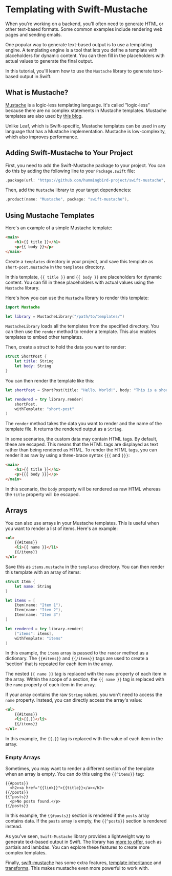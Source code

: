 # Templating with Swift-Mustache

When you're working on a backend, you'll often need to generate HTML or other text-based formats. Some common examples include rendering web pages and sending emails.

One popular way to generate text-based output is to use a templating engine. A templating engine is a tool that lets you define a template with placeholders for dynamic content. You can then fill in the placeholders with actual values to generate the final output.

In this tutorial, you'll learn how to use the ``Mustache`` library to generate text-based output in Swift.

## What is Mustache?

[Mustache](https://mustache.github.io/) is a logic-less templating language. It's called "logic-less" because there are no complex statements in Mustache templates. Mustache templates are also used by [this blog](https://github.com/swift-on-server/blog).

Unlike Leaf, which is Swift-specific, Mustache templates can be used in any language that has a Mustache implementation. Mustache is low-complexity, which also improves performance.

## Adding Swift-Mustache to Your Project

First, you need to add the Swift-Mustache package to your project. You can do this by adding the following line to your `Package.swift` file:

```swift
.package(url: "https://github.com/hummingbird-project/swift-mustache", from: "2.0.0-beta.1"),
```

Then, add the `Mustache` library to your target dependencies:

```swift
.product(name: "Mustache", package: "swift-mustache"),
```

## Using Mustache Templates

Here's an example of a simple Mustache template:

```html
<main>
    <h1>{{ title }}</h1>
    <p>{{ body }}</p>
</main>
```

Create a `templates` directory in your project, and save this template as `short-post.mustache` in the `templates` directory.

In this template, `{{ title }}` and `{{ body }}` are placeholders for dynamic content. You can fill in these placeholders with actual values using the `Mustache` library.

Here's how you can use the `Mustache` library to render this template:

```swift
import Mustache

let library = MustacheLibrary("/path/to/templates/")
```

``MustacheLibrary`` loads all the templates from the specified directory. You can then use the `render` method to render a template. This also enables templates to embed other templates.

Then, create a struct to hold the data you want to render:

```swift
struct ShortPost {
    let title: String
    let body: String
}
```

You can then render the template like this:

```swift
let shortPost = ShortPost(title: "Hello, World!", body: "This is a short post.")

let rendered = try library.render(
    shortPost,
    withTemplate: "short-post"
)
```

The `render` method takes the data you want to render and the name of the template file. It returns the rendered output as a `String`.

In some scenarios, the custom data may contain HTML tags. By default, these are escaped. This means that the HTML tags are displayed as text rather than being rendered as HTML. To render the HTML tags, you can render it as raw by using a three-brace syntax `{{{` and `}}}`:

```html
<main>
    <h1>{{ title }}</h1>
    <p>{{{ body }}}</p>
</main>
```

In this scenario, the `body` property will be rendered as raw HTML whereas the `title` property will be escaped.

## Arrays

You can also use arrays in your Mustache templates. This is useful when you want to render a list of items. Here's an example:

```html
<ul>
    {{#items}}
    <li>{{ name }}</li>
    {{/items}}
</ul>
```

Save this as `items.mustache` in the `templates` directory. You can then render this template with an array of items:

```swift
struct Item {
    let name: String
}

let items = [
    Item(name: "Item 1"),
    Item(name: "Item 2"),
    Item(name: "Item 3")
]

let rendered = try library.render(
    ["items": items],
    withTemplate: "items"
)
```

In this example, the `items` array is passed to the `render` method as a dictionary. The `{{#items}}` and `{{/items}}` tags are used to create a 'section' that is repeated for each item in the array.

The nested `{{ name }}` tag is replaced with the `name` property of each item in the array. Within the scope of a section, the `{{ name }}` tag is replaced with the `name` property of each item in the array.

If your array contains the raw ``String`` values, you won't need to access the `name` property. Instead, you can directly access the array's value:

```html
<ul>
    {{#items}}
    <li>{{.}}</li>
    {{/items}}
</ul>
```

In this example, the `{{.}}` tag is replaced with the value of each item in the array.

### Empty Arrays

Sometimes, you may want to render a different section of the template when an array is empty. You can do this using the `{{^items}}` tag:

```htmla
{{#posts}}
  <h2><a href="{{link}}">{{title}}</a></h2>
{{/posts}}
{{^posts}}
  <p>No posts found.</p>
{{/posts}}
```

In this example, the `{{#posts}}` section is rendered if the `posts` array contains data. If the `posts` array is empty, the `{{^posts}}` section is rendered instead.

As you've seen, `Swift-Mustache` library provides a lightweight way to generate text-based output in Swift. The library has [more to offer](https://mustache.github.io/mustache.5.html), such as partials and lambdas. You can explore these features to create more complex templates.

Finally, [swift-mustache](https://github.com/hummingbird-project/swift-mustache) has some extra features, [template inheritance](https://docs.hummingbird.codes/2.0/documentation/hummingbird/templateinheritance/) and [transforms](https://docs.hummingbird.codes/2.0/documentation/hummingbird/transforms/). This makes mustache even more powerful to work with.
